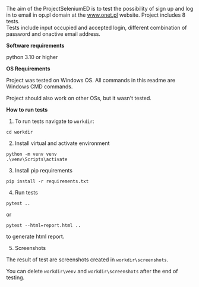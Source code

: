 The aim of the ProjectSeleniumED is to test the possibility of sign up and log in to email in op.pl domain at the www.onet.pl website.
Project includes 8 tests.\
Tests include input occupied and accepted login, different combination of password and onactive email address.

**Software requirements**

python 3.10 or higher

**OS Requirements**

Project was tested on Windows OS. All commands in this readme are Windows CMD commands.

Project should also work on other OSs, but it wasn't tested.

**How to run tests**
1. To run tests navigate to `workdir`:
```commandline
cd workdir
```

2. Install virtual and activate environment

```commandline
python -m venv venv
.\venv\Scripts\activate
```

3. Install pip requirements
```commandline
pip install -r requirements.txt
```

4. Run tests
```commandline
pytest ..
```
or
```commandline
pytest --html=report.html ..
```
to generate html report.

5. Screenshots

The result of test are screenshots created in `workdir\screenshots`.

You can delete `workdir\venv` and `workdir\screenshots` after the end of testing.



